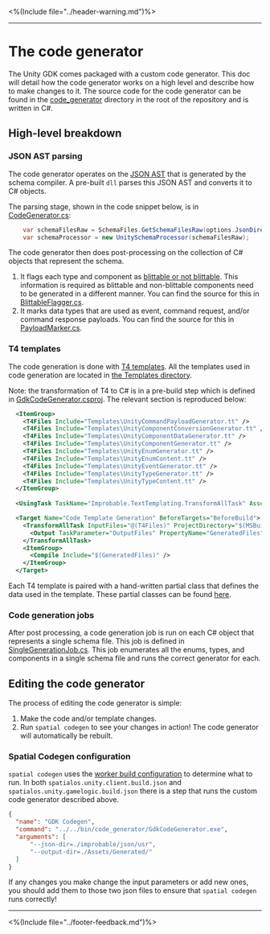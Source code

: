 <%(Include file="../header-warning.md")%>

-----

# The code generator
The Unity GDK comes packaged with a custom code generator. This doc will detail how the code generator works on a high level and describe how to make changes to it. The source code for the code generator can be found in the [code_generator](https://github.com/spatialos/UnityGDK/tree/master/code_generator) directory in the root of the repository and is written in C#.

## High-level breakdown
### JSON AST parsing
The code generator operates on the [JSON AST](https://docs.improbable.io/reference/latest/shared/schema/custom-codegen#abstract-syntax-tree-format) that is generated by the schema compiler. A pre-built `dll` parses this JSON AST and converts it to C# objects.

The parsing stage, shown in the code snippet below, is in [CodeGenerator.cs](https://github.com/spatialos/UnityGDK/tree/master/code_generator/GdkCodeGenerator/src/CodeGenerator.cs):

```csharp
    var schemaFilesRaw = SchemaFiles.GetSchemaFilesRaw(options.JsonDirectory, fileSystem).ToList();
    var schemaProcessor = new UnitySchemaProcessor(schemaFilesRaw);
```

The code generator then does post-processing on the collection of C# objects that represent the schema. 

1. It flags each type and component as [blittable or not blittable](https://docs.microsoft.com/en-us/dotnet/framework/interop/blittable-and-non-blittable-types). This information is required as blittable and non-blittable components need to be generated in a different manner. You can find the source for this in [BlittableFlagger.cs](https://github.com/spatialos/UnityGDK/tree/master/code_generator/GdkCodeGenerator/src/Generation/SchemaProcessing/BlittableFlagger.cs).
2. It marks data types that are used as event, command request, and/or command response payloads. You can find the source for this in [PayloadMarker.cs](https://github.com/spatialos/UnityGDK/tree/master/code_generator/GdkCodeGenerator/src/Generation/SchemaProcessing/PayloadMarker.cs).

### T4 templates
The code generation is done with [T4 templates](https://msdn.microsoft.com/en-us/library/bb126445.aspx). All the templates used in code generation are located in [the Templates directory](https://github.com/spatialos/UnityGDK/tree/master/code_generator/GdkCodeGenerator/Templates/). 

Note: the transformation of T4 to C# is in a pre-build step which is defined in [GdkCodeGenerator.csproj](https://github.com/spatialos/UnityGDK/tree/master/code_generator/GDKCodeGenerator/GdkCodeGenerator.csproj). The relevant section is reproduced below:

```xml
  <ItemGroup>
    <T4Files Include="Templates\UnityCommandPayloadGenerator.tt" />
    <T4Files Include="Templates\UnityComponentConversionGenerator.tt" />
    <T4Files Include="Templates\UnityComponentDataGenerator.tt" />
    <T4Files Include="Templates\UnityComponentGenerator.tt" />
    <T4Files Include="Templates\UnityEnumGenerator.tt" />
    <T4Files Include="Templates\UnityEnumContent.tt" />
    <T4Files Include="Templates\UnityEventGenerator.tt" />
    <T4Files Include="Templates\UnityTypeGenerator.tt" />
    <T4Files Include="Templates\UnityTypeContent.tt" />
  </ItemGroup>
  
  <UsingTask TaskName="Improbable.TextTemplating.TransformAllTask" AssemblyFile="dependencies/Improbable.TextTemplating/Improbable.TextTemplating.dll" />

  <Target Name="Code Template Generation" BeforeTargets="BeforeBuild">
    <TransformAllTask InputFiles="@(T4Files)" ProjectDirectory="$(MSBuildProjectDirectory)" Imports="Improbable.CodeGeneration.Jobs" ClassNameSpace="Improbable.Gdk.CodeGenerator">
      <Output TaskParameter="OutputFiles" PropertyName="GeneratedFiles" />
    </TransformAllTask>
    <ItemGroup>
      <Compile Include="$(GeneratedFiles)" />
    </ItemGroup>
  </Target>
  ```

Each T4 template is paired with a hand-written partial class that defines the data used in the template. These partial classes can be found [here](https://github.com/spatialos/UnityGDK/tree/master/code_generator/GDKCodeGenerator/src/Generation/Generators/Parts/).

### Code generation jobs
After post processing, a code generation job is run on each C# object that represents a single schema file. This job is defined in [SingleGenerationJob.cs](https://github.com/spatialos/UnityGDK/tree/master/code_generator/GDKCodeGenerator/src/Generation/SingleGenerationJob.cs). This job enumerates all the enums, types, and components in a single schema file and runs the correct generator for each.

## Editing the code generator
The process of editing the code generator is simple:

1. Make the code and/or template changes.
2. Run `spatial codegen` to see your changes in action! The code generator will automatically be rebuilt.

### Spatial Codegen configuration
`spatial codegen` uses the [worker build configuration](https://docs.improbable.io/reference/latest/shared/worker-configuration/worker-build#using-custom-build-scripts) to determine what to run. In both `spatialos.unity.client.build.json` and `spatialos.unity.gamelogic.build.json` there is a step that runs the custom code generator described above.

```json
{
  "name": "GDK Codegen",
  "command": "../../bin/code_generator/GdkCodeGenerator.exe",
  "arguments": [
      "--json-dir=./improbable/json/usr",
      "--output-dir=./Assets/Generated/"
  ]
}
```

If any changes you make change the input parameters or add new ones, you should add them to those two json files to ensure that `spatial codegen` runs correctly!

----
<%(Include file="../footer-feedback.md")%>